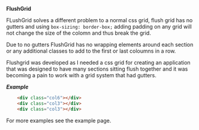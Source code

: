 **FlushGrid**

FLushGrid solves a different problem to a normal css grid, flush grid has no gutters and using `box-sizing: border-box;` adding padding on any grid will not change the size of the colomn and thus break the grid.

Due to no gutters FlushGrid has no wrapping elements around each section or any additional classes to add to the first or last coloumns in a row.

Flushgrid was developed as I needed a css grid for creating an application that was designed to have many sections sitting flush together and it was becoming a pain to work with a grid system that had gutters.


***Example***
``` html
    <div class="col6"></div>
    <div class="col3"></div>
    <div class="col3"></div>
```

For more examples see the example page.